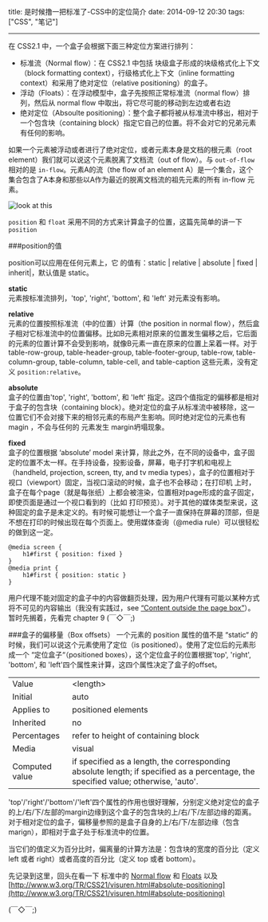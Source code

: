 title: 是时候撸一把标准了-CSS中的定位简介
date: 2014-09-12 20:30
tags: ["CSS", "笔记"]

---

在 CSS2.1 中，一个盒子会根据下面三种定位方案进行排列：

* 标准流（Normal flow）：在 CSS2.1 中包括 块级盒子形成的块级格式化上下文（block formatting context），行级格式化上下文（inline formatting context）和采用了绝对定位（relative positioning）的盒子。
* 浮动（Floats）：在浮动模型中，盒子先按照正常标准流（normal flow）排列，然后从 normal flow 中取出，将它尽可能的移动到左边或者右边
* 绝对定位（Absoulte positioning）：整个盒子都将被从标准流中移出，相对于一个包含块（containing block）指定它自己的位置。将不会对它的兄弟元素有任何的影响。

如果一个元素被浮动或者进行了绝对定位，或者元素本身是文档的根元素（root element）我们就可以说这个元素脱离了文档流（out of flow）。与 `out-of-flow` 相对的是 `in-flow`。元素A的流（the flow of an element A）是一个集合，这个集合包含了A本身和那些以A作为最近的脱离文档流的祖先元素的所有 in-flow 元素。

![look at this](http://ncuey-crispelite.stor.sinaapp.com/QQ20140912-1.png)

`position` 和 `float` 采用不同的方式来计算盒子的位置，这篇先简单的讲一下 `position`

###position的值

position可以应用在任何元素上，它 的值有：static | relative | absolute | fixed | inherit|，默认值是 static。

**static**  
	元素按标准流排列，'top', 'right', 'bottom', 和 'left' 对元素没有影响。  
	
**relative**  
	元素的位置按照标准流（中的位置）计算（the position in normal flow），然后盒子相对它标准流中的位置偏移。比如B元素相对原来的位置发生偏移之后，它后面的元素的位置计算不会受到影响，就像B元素一直在原来的位置上呆着一样。对于 table-row-group, table-header-group, table-footer-group, table-row, table-column-group, table-column, table-cell, and table-caption 这些元素，没有定义 `position:relative`。  
	
**absolute**  
	盒子的位置由'top', 'right', 'bottom', 和 'left' 指定。这四个值指定的偏移都是相对于盒子的包含块（containing block）。绝对定位的盒子从标准流中被移除，这一位置它们不会对接下来的相邻元素的布局产生影响。同时绝对定位的元素也有 magin ，不会与任何的 元素发生 margin坍塌现象。  

**fixed**  
	盒子的位置根据 ‘absolute’ model 来计算，除此之外，在不同的设备中，盒子固定的位置不太一样。在手持设备，投影设备，屏幕，电子打字机和电视上（handheld, projection, screen, tty, and tv media types），盒子的位置相对于视口（viewport）固定，当视口滚动的时候，盒子也不会移动；在打印机
上时，盒子在每个page（就是每张纸）上都会被渲染，位置相对page形成的盒子固定，即使页面是通过一个视口看到的（比如 打印预览）。对于其他的媒体类型来说，这种固定的盒子是未定义的。有时候可能想让一个盒子一直保持在屏幕的顶部，但是不想在打印的时候出现在每个页面上。使用媒体查询（@media rule）可以很轻松的做到这一定。

	@media screen { 
		h1#first { position: fixed } 
	}
	@media print { 
		h1#first { position: static }
	}
	
用户代理不能对固定的盒子中的内容做翻页处理，因为用户代理有可能以某种方式将不可见的内容输出（我没有实践过，see [“Content outside the page box”](http://www.w3.org/TR/CSS21/page.html#outside-page-box)）。暂时先搁着，先看完 chapter 9 (￣◇￣;)

###盒子的偏移量（Box offsets）
一个元素的 position 属性的值不是 “static“ 的时候，我们可以说这个元素使用了定位（is positioned）。使用了定位后的元素形成一个 “定位盒子“（positioned boxes），这个定位盒子的位置根据'top', 'right', 'bottom', 和 'left'四个属性来计算，这四个属性决定了盒子的offset。

|   |   |
|---|---|
|Value |  \<length\> | \<percentage\> | auto | inherit|
|Initial |  	auto|
|Applies to |  	positioned elements|
|Inherited  | 	no|
|Percentages |  	refer to height of containing block|
|Media  | 	visual|
|Computed value |  	if specified as a length, the corresponding absolute length; if specified as a percentage, the specified value; otherwise, 'auto'.|

'top'/'right'/'bottom'/'left'四个属性的作用也很好理解，分别定义绝对定位的盒子的上/右/下/左部的margin边缘到这个盒子的包含块的上/右/下/左部边缘的距离。对于相对定位的盒子，偏移量参照的是盒子自身的上/右/下/左部边缘（包含marign），即相对于盒子处于标准流中的位置。

当它们的值定义为百分比时，偏离量的计算方法是：包含块的宽度的百分比（定义 left 或者 right）或者高度的百分比（定义 top 或者 bottom）。


先记录到这里，回头在看一下 标准中的 [Normal flow](http://www.w3.org/TR/CSS21/visuren.html#normal-flow) 和 [Floats](http://www.w3.org/TR/CSS21/visuren.html#floats) 以及 [http://www.w3.org/TR/CSS21/visuren.html#absolute-positioning](http://www.w3.org/TR/CSS21/visuren.html#absolute-positioning)


(￣◇￣;)
	
	


	
	